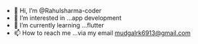 - 👋 Hi, I’m @Rahulsharma-coder
- 👀 I’m interested in ...app development
- 🌱 I’m currently learning ...flutter
- 📫 How to reach me ...via my email mudgalrk6913@gmail.com

<!---
Rahulsharma-coder/Rahulsharma-coder is a ✨ special ✨ repository because its `README.md` (this file) appears on your GitHub profile.
You can click the Preview link to take a look at your changes.
--->
